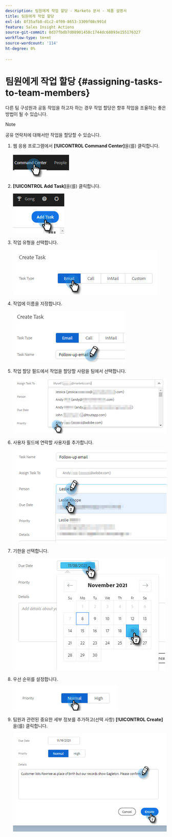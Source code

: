 ```yaml
---
description: 팀원에게 작업 할당 - Marketo 문서 - 제품 설명서
title: 팀원에게 작업 할당
exl-id: 8f35afb8-d1c2-4f09-8653-3309f08c991d
feature: Sales Insight Actions
source-git-commit: 0d37fbdb7d08901458c1744dc68893e155176327
workflow-type: tm+mt
source-wordcount: '114'
ht-degree: 0%

---
```


# 팀원에게 작업 할당 {#assigning-tasks-to-team-members}

다른 팀 구성원과 공동 작업을 하고자 하는 경우 작업 할당은 향후 작업을 조율하는 좋은 방법이 될 수 있습니다.

>[!NOTE]
>
>공유 연락처에 대해서만 작업을 할당할 수 있습니다.

1. 웹 응용 프로그램에서 **[!UICONTROL Command Center]**&#x200B;을(를) 클릭합니다.

   ![](assets/assigning-tasks-to-team-members-1.png)

1. **[!UICONTROL Add Task]**&#x200B;을(를) 클릭합니다.

   ![](assets/assigning-tasks-to-team-members-2.png)

1. 작업 유형을 선택합니다.

   ![](assets/assigning-tasks-to-team-members-3.png)

1. 작업에 이름을 지정합니다.

   ![](assets/assigning-tasks-to-team-members-4.png)

1. 작업 할당 필드에서 작업을 할당할 사람을 팀에서 선택합니다.

   ![](assets/assigning-tasks-to-team-members-5.png)

1. 사용자 필드에 연락할 사용자를 추가합니다.

   ![](assets/assigning-tasks-to-team-members-6.png)

1. 기한을 선택합니다.

   ![](assets/assigning-tasks-to-team-members-7.png)

1. 우선 순위를 설정합니다.

   ![](assets/assigning-tasks-to-team-members-8.png)

1. 팀원과 관련된 중요한 세부 정보를 추가하고(선택 사항) **[!UICONTROL Create]**&#x200B;을(를) 클릭합니다.

   ![](assets/assigning-tasks-to-team-members-9.png)
